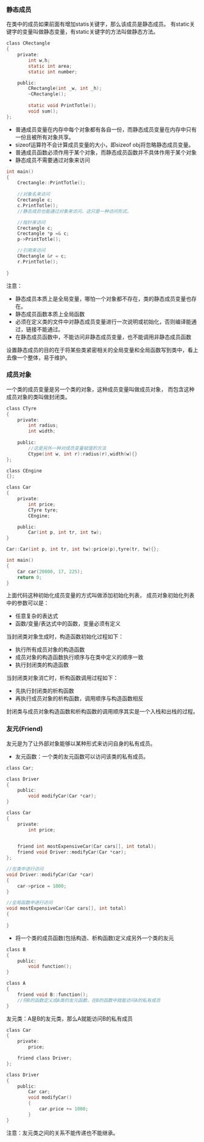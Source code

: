 ### 静态成员
在类中的成员如果前面有增加statis关键字，那么该成员是静态成员。
有static关键字的变量叫做静态变量，有static关键字的方法叫做静态方法。
```c
class CRectangle
{
    private:
        int w,h;
        static int area;
        static int number;

    public:
        CRectangle(int _w, int _h);
        ~CRectangle();
        
        static void PrintTotle();
        void sum();
};
```

- 普通成员变量在内存中每个对象都有各自一份，而静态成员变量在内存中只有一份且被所有对象共享。
- sizeof运算符不会计算成员变量的大小，即sizeof obj将忽略静态成员变量。
- 普通成员函数必须作用于某个对象，而静态成员函数并不具体作用于某个对象
- 静态成员不需要通过对象来访问
```c
int main()
{
    Crectangle::PrintTotle();
    
    //对象名来访问
    Crectangle c;
    c.PrintTotle();
    //静态成员也能通过对象来访问，这只是一种访问形式。

    //指针来访问
    Crectangle c;
    Crectangle *p =& c;
    p->PrintTotle();

    //引用来访问
    CRectangle &r = c;
    r.PrintTotle();
    
}
```

注意：
- 静态成员本质上是全局变量，哪怕一个对象都不存在，类的静态成员变量也存在。
- 静态成员函数本质上全局函数
- 必须在定义类的文件中对静态成员变量进行一次说明或初始化，否则编译能通过，链接不能通过。
- 在静态成员函数中，不能访问非静态成员变量，也不能调用非静态成员函数


设置静态成员的目的在于将某些类紧密相关的全局变量和全局函数写到类中，看上去像一个整体，易于维护。

### 成员对象
一个类的成员变量是另一个类的对象，这种成员变量叫做成员对象，
而包含这种成员对象的类叫做封闭类。

```c
class CTyre
{
    private:
        int radius;
        int width;
    
    public:
        //这是另外一种对成员变量赋值的方法
        Ctype(int w, int r):radius(r),width(w){}
};

class CEngine
{};

class Car
{
    private:
        int price;
        CTyre tyre;
        CEngine;

    public:
        Car(int p, int tr, int tw);        
}

Car::Car(int p, int tr, int tw):price(p),tyre(tr, tw){};

int main()
{
    Car car(20000, 17, 225);
    return 0;
}
```

上面代码这种初始化成员变量的方式叫做添加初始化列表，
成员对象初始化列表中的参数可以是：
- 任意复杂的表达式
- 函数/变量/表达式中的函数，变量必须有定义

当封闭类对象生成时，构造函数初始化过程如下：
- 执行所有成员对象的构造函数
- 成员对象的构造函数执行顺序与在类中定义的顺序一致
- 执行封闭类的构造函数

当封闭类对象消亡时，析构函数调用过程如下：
- 先执行封闭类的析构函数
- 再执行成员对象的析构函数，调用顺序与构造函数相反

封闭类与成员对象构造函数和析构函数的调用顺序其实是一个入栈和出栈的过程。


### 友元(Friend)
友元是为了让外部对象能够以某种形式来访问自身的私有成员。

- 友元函数：一个类的友元函数可以访问该类的私有成员。
```c
class Car;

class Driver
{
    public:
        void modifyCar(Car *car);
}

class Car
{
    private:
        int price;
    

    friend int mostExpensiveCar(Car cars[], int total);
    friend void Driver::modifyCar(Car *car);
};

//在类中进行访问
void Driver::modifyCar(Car *car)
{
    car->price = 1000;
}

//全局函数中进行访问
void mostExpensiveCar(Car cars[], int total)
{
    
}
```

- 将一个类的成员函数(包括构造、析构函数)定义成另外一个类的友元
```c
class B
{
    public:
        void function();
}

class A
{
    friend void B::function();
    //将B的函数定义成A类的友元函数，在B的函数中就能访问A的私有成员
}
```

友元类：A是B的友元类，那么A就能访问B的私有成员
```c
class Car
{
    private:
        price;

    friend class Driver;
};

class Driver
{
    public:
        Car car;
        void modifyCar()
        {
            car.price += 1000;
        }
}
```

注意：友元类之间的关系不能传递也不能继承。